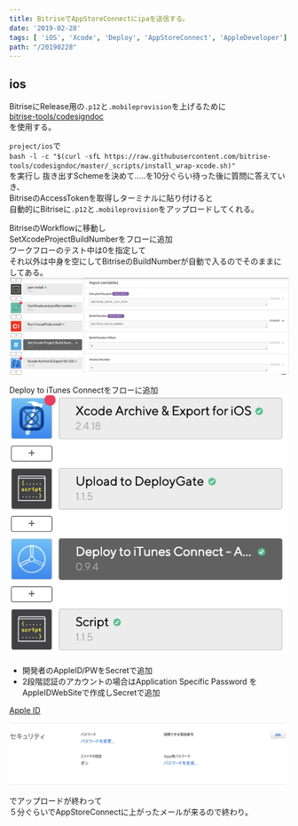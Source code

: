 ```yaml
---
title: BitriseでAppStoreConnectにipaを送信する。
date: '2019-02-28'
tags: [ 'iOS', 'Xcode', 'Deploy', 'AppStoreConnect', 'AppleDeveloper']
path: "/20190228"
---
```


## ios

BitriseにRelease用の`.p12`と`.mobileprovision`を上げるために  
[bitrise-tools/codesigndoc](https://github.com/bitrise-tools/codesigndoc)  
を使用する。

`project/ios`で  
`bash -l -c "$(curl -sfL https://raw.githubusercontent.com/bitrise-tools/codesigndoc/master/_scripts/install_wrap-xcode.sh)"`  
を実行し
抜き出すSchemeを決めて.....を10分ぐらい待った後に質問に答えていき、  
BitriseのAccessTokenを取得しターミナルに貼り付けると  
自動的にBitriseに`.p12`と`.mobileprovision`をアップロードしてくれる。


BitriseのWorkflowに移動し  
SetXcodeProjectBuildNumberをフローに追加  
ワークフローのテスト中は0を指定して  
それ以外は中身を空にしてBitriseのBuildNumberが自動で入るのでそのままにしてある。
![1.png](1.png)

Deploy to iTunes Connectをフローに追加  
![2.png](./2.png)
- 開発者のAppleID/PWをSecretで追加
- 2段階認証のアカウントの場合はApplication Specific Password をAppleIDWebSiteで作成しSecretで追加

[Apple ID](https://appleid.apple.com/#!&page=signin)

![3.png](./3.png)

でアップロードが終わって  
５分ぐらいでAppStoreConnectに上がったメールが来るので終わり。